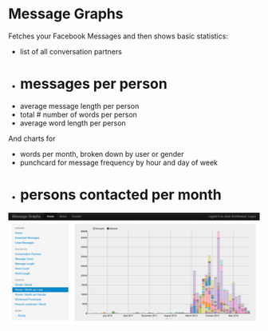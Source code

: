 # Message Graphs

Fetches your Facebook Messages and then shows basic statistics:
- list of all conversation partners
- # messages per person
- average message length per person
- total # number of words per person
- average word length per person

And charts for
- words per month, broken down by user or gender
- punchcard for message frequency by hour and day of week
- # persons contacted per month

![Stacked Barchart of # words per user per month](screenshot.png)